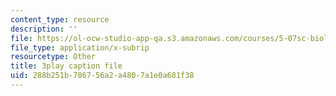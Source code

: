 ```yaml
---
content_type: resource
description: ''
file: https://ol-ocw-studio-app-qa.s3.amazonaws.com/courses/5-07sc-biological-chemistry-i-fall-2013/288b251b786756a2a4807a1e0a681f38_eOYHJLqP2Ps.vtt
file_type: application/x-subrip
resourcetype: Other
title: 3play caption file
uid: 288b251b-7867-56a2-a480-7a1e0a681f38
---
```

